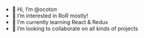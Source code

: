 - 👋 Hi, I’m @ocoton
- 👀 I’m interested in RoR mostly! 
- 🌱 I’m currently learning React & Redux
- 💞️ I’m looking to collaborate on all kinds of projects

<!---
ocoton/ocoton is a ✨ special ✨ repository because its `README.md` (this file) appears on your GitHub profile.
You can click the Preview link to take a look at your changes.
--->
